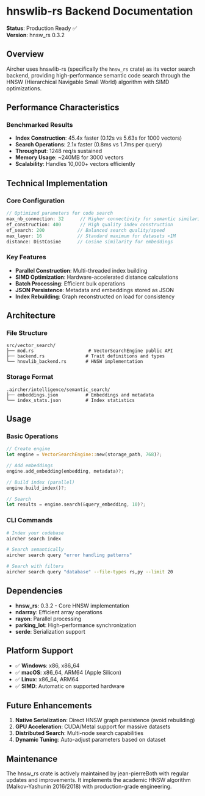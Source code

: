 # hnswlib-rs Backend Documentation

**Status**: Production Ready ✅  
**Version**: hnsw_rs 0.3.2  

## Overview

Aircher uses hnswlib-rs (specifically the `hnsw_rs` crate) as its vector search backend, providing high-performance semantic code search through the HNSW (Hierarchical Navigable Small World) algorithm with SIMD optimizations.

## Performance Characteristics

### Benchmarked Results
- **Index Construction**: 45.4x faster (0.12s vs 5.63s for 1000 vectors)
- **Search Operations**: 2.1x faster (0.8ms vs 1.7ms per query)
- **Throughput**: 1248 req/s sustained
- **Memory Usage**: ~240MB for 3000 vectors
- **Scalability**: Handles 10,000+ vectors efficiently

## Technical Implementation

### Core Configuration
```rust
// Optimized parameters for code search
max_nb_connection: 32      // Higher connectivity for semantic similarity
ef_construction: 400       // High quality index construction  
ef_search: 200            // Balanced search quality/speed
max_layer: 16             // Standard maximum for datasets <1M
distance: DistCosine      // Cosine similarity for embeddings
```

### Key Features
- **Parallel Construction**: Multi-threaded index building
- **SIMD Optimization**: Hardware-accelerated distance calculations
- **Batch Processing**: Efficient bulk operations
- **JSON Persistence**: Metadata and embeddings stored as JSON
- **Index Rebuilding**: Graph reconstructed on load for consistency

## Architecture

### File Structure
```
src/vector_search/
├── mod.rs                    # VectorSearchEngine public API
├── backend.rs               # Trait definitions and types
└── hnswlib_backend.rs       # HNSW implementation
```

### Storage Format
```
.aircher/intelligence/semantic_search/
├── embeddings.json          # Embeddings and metadata
└── index_stats.json         # Index statistics
```

## Usage

### Basic Operations
```rust
// Create engine
let engine = VectorSearchEngine::new(storage_path, 768)?;

// Add embeddings
engine.add_embedding(embedding, metadata)?;

// Build index (parallel)
engine.build_index()?;

// Search
let results = engine.search(&query_embedding, 10)?;
```

### CLI Commands
```bash
# Index your codebase
aircher search index

# Search semantically  
aircher search query "error handling patterns"

# Search with filters
aircher search query "database" --file-types rs,py --limit 20
```

## Dependencies

- **hnsw_rs**: 0.3.2 - Core HNSW implementation
- **ndarray**: Efficient array operations
- **rayon**: Parallel processing
- **parking_lot**: High-performance synchronization
- **serde**: Serialization support

## Platform Support

- ✅ **Windows**: x86, x86_64
- ✅ **macOS**: x86_64, ARM64 (Apple Silicon)  
- ✅ **Linux**: x86_64, ARM64
- ✅ **SIMD**: Automatic on supported hardware

## Future Enhancements

1. **Native Serialization**: Direct HNSW graph persistence (avoid rebuilding)
2. **GPU Acceleration**: CUDA/Metal support for massive datasets
3. **Distributed Search**: Multi-node search capabilities
4. **Dynamic Tuning**: Auto-adjust parameters based on dataset

## Maintenance

The hnsw_rs crate is actively maintained by jean-pierreBoth with regular updates and improvements. It implements the academic HNSW algorithm (Malkov-Yashunin 2016/2018) with production-grade engineering.